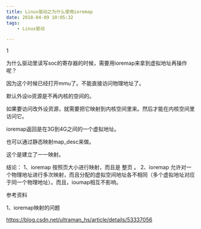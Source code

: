 ```yaml
---
title: Linux驱动之为什么使用ioremap
date: 2018-04-09 10:05:32
tags:
	- Linux驱动

---
```


1

为什么驱动里读写soc的寄存器的时候，需要用ioremap来拿到虚拟地址再操作呢？

因为这个时候已经打开mmu了。不能直接访问物理地址了。

默认外设io资源是不再内核的空间的。

如果要访问改外设资源，就需要把它映射到内核空间里来。然后才能在内核空间里访问它。



ioremap返回是在3G到4G之间的一个虚拟地址。



也可以通过静态映射map_desc来做。

这个是建立了一一映射。



结论：
    1、ioremap 按照页大小进行映射，而且是 整页 。
    2、ioremap 允许对一个物理地址进行多次映射，而且分配的虚拟空间地址各不相同（多个虚拟地址对应于同一个物理地址）。而且，ioumap相互不影响。

参考资料

1、ioremap映射的问题

https://blog.csdn.net/ultraman_hs/article/details/53337056
